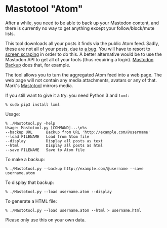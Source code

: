 # Mastotool "Atom"

After a while, you need to be able to back up your Mastodon content,
and there is currently no way to get anything except your
follow/block/mute lists.

This tool downloads all your posts it finds via the public Atom feed.
Sadly, these are not all of your posts, due to
[a bug](https://github.com/tootsuite/mastodon/issues/5747).
You will have to resort to
[screen scraping](https://mdhughes.tech/mastotool/) in order to do
this. A better alternative would be to use the Mastodon API to get all
of your toots (thus requiring a login). [Mastodon
Backup](https://github.com/kensanata/mastodon-backup#mastodon-backup)
does that, for example.

The tool allows you to turn the aggregated Atom feed into a web page.
The web page will not contain any media attachments, avatars or any of
that. Mark's [Mastotool](https://mdhughes.tech/mastotool/) mirrors
media.

If you still want to give it a try: you need Python 3 and `lxml`:

```
% sudo pip3 install lxml
```

Usage:

```
% ./Mastotool.py -help
Usage: Mastotool.py [COMMAND]...\n%s
--backup URL      Backup from URL 'http://example.com/@username'
--load FILENAME   Load from Atom file
--display         Display all posts as text
--html            Display all posts as html
--save FILENAME   Save to Atom file
```

To make a backup:

```
% ./Mastotool.py --backup http://example.com/@username --save username.atom
```

To display that backup:

```
% ./Mastotool.py --load username.atom --display
```

To generate a HTML file:

```
% ./Mastotool.py --load username.atom --html > username.html
```

Please only use this on your own data.
